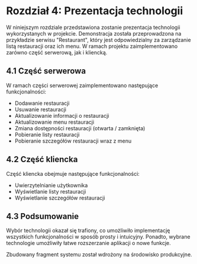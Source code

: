 # Rozdział 4: Prezentacja technologii

W niniejszym rozdziale przedstawiona zostanie prezentacja technologii wykorzystanych w projekcie. Demonstracja została
przeprowadzona na przykładzie serwisu "Restaurant", który jest odpowiedzialny za zarządzanie listą restauracji oraz ich
menu. W ramach projektu zaimplementowano zarówno część serwerową, jak i kliencką.

## 4.1 Część serwerowa

W ramach części serwerowej zaimplementowano następujące funkcjonalności:

- Dodawanie restauracji
- Usuwanie restauracji
- Aktualizowanie informacji o restauracji
- Aktualizowanie menu restauracji
- Zmiana dostępności restauracji (otwarta / zamknięta)
- Pobieranie listy restauracji
- Pobieranie szczegółów restauracji wraz z menu

## 4.2 Część kliencka

Część kliencka obejmuje następujące funkcjonalności:

- Uwierzytelnianie użytkownika
- Wyświetlanie listy restauracji
- Wyświetlanie szczegółów restauracji

## 4.3 Podsumowanie

Wybór technologii okazał się trafiony, co umożliwiło implementację wszystkich funkcjonalności w sposób prosty i
intuicyjny. Ponadto, wybrane technologie umożliwiły łatwe rozszerzanie aplikacji o nowe funkcje.

Zbudowany fragment systemu został wdrożony na środowisko produkcyjne.
